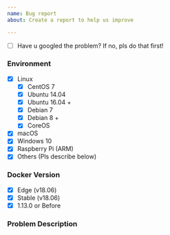 ```yaml
---
name: Bug report
about: Create a report to help us improve

---
```


* [ ] Have u googled the problem? If no, pls do that first!

### Environment
<!--请提供环境信息，包括操作系统版本等，保留你的操作系统，其他选项删除-->
<!--Provides env info like OS version-->

* [x] Linux
   * [x] CentOS 7
   * [x] Ubuntu 14.04
   * [x] Ubuntu 16.04 +
   * [x] Debian 7
   * [x] Debian 8 +
   * [x] CoreOS
* [x] macOS
* [x] Windows 10
* [x] Raspberry Pi (ARM)
* [x] Others (Pls describe below)

### Docker Version
<!--如果你的 Docker 版本低于 18.06 请尽可能升级到该版本，保留你的 Docker 版本，其他选项删除-->
<!--if Docker version under 18.06, please upgrade Docker to 18.06-->

* [x] Edge (v18.06)
* [x] Stable (v18.06)
* [x] 1.13.0 or Before

### Problem Description
<!--描述你的问题，请贴出操作步骤，终端报错截图或文字信息-->
<!--describe problem with detailed steps and logs-->







<!--提交问题之前请点击预览标签，符合要求之后再提交问题-->
